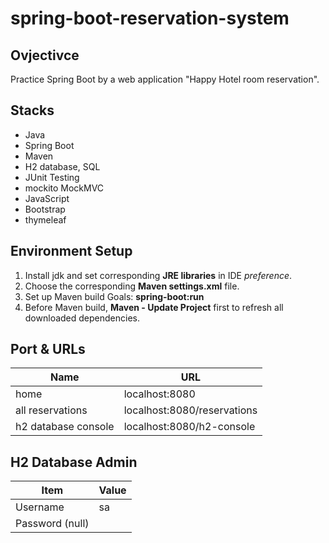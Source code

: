 # spring-boot-reservation-system

## Ovjectivce
Practice Spring Boot by a web application "Happy Hotel room reservation".

## Stacks
* Java
* Spring Boot
* Maven
* H2 database, SQL
* JUnit Testing
* mockito MockMVC
* JavaScript
* Bootstrap
* thymeleaf

## Environment Setup
1. Install jdk and set corresponding **JRE libraries** in IDE *preference*.
2. Choose the corresponding **Maven settings.xml** file.
3. Set up Maven build Goals: **spring-boot:run**
4. Before Maven build, **Maven - Update Project** first to refresh all downloaded dependencies.

## Port & URLs
|Name|URL|
|----|---|
|home|localhost:8080|
|all reservations|localhost:8080/reservations|
|h2 database console|localhost:8080/h2-console|

## H2 Database Admin
|Item|Value|
|----|-----|
|Username|sa|
|Password (null)|| 


